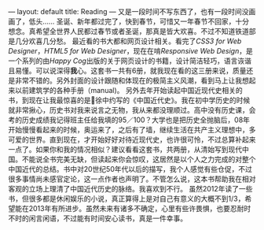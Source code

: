 —
layout: default
title: Reading
—
又是一段时间不写东西了，也有一段时间没画画了，低头……
圣诞、新年都过完了，快到春节，可惜又一年春节不回家，十分想念。真希望全世界人民都过春节或者圣诞，那真是皆大欢喜。不过不知道铁道部是几分欢喜几分愁。
最近看的书大都和网页设计相关。看完了*CSS3 for Web Designer*，*HTML5 for Web Designer*，现在在啃*Responsive Web Design*，是一个系列的由*Happy Cog*出版的关于网页设计的书籍，设计简洁轻巧，语言诙谐且易懂。可以说深得**我**心。这套书一共有6册，就我现在看的这三册来说，质量还是非常不错的。另外封面的设计跟随和体现在的极简主义风潮，看到马上让我想起来以前建筑学的各种手册（manual)。
另外去年开始读起中国近现代史相关的书，到现在让我最惊喜的是徐中约写的《中国近代史》。我在初中学历史的时候就非常揪心，历史书对我来说言之无物，我从来都没理顺过。高中没有历史课，会考的历史成绩我记得班主任给我填的95／100？大学也是把历史全抛脑后，08年开始慢慢看起来的时候，奥运来了，之后有了墙，继续生活在共产主义理想中，多可爱的世界。直到现在，才开始好好对待近现代史，也许很可怜，不过总算补起来一点了。如果你和我的情况相似？建议看看这套书，共两册，从清始写到现代中国。不能说全书完美无缺，但读起来你会惊叹，这居然是以个人之力完成的对整个中国近代的总结。书中对20世纪50年代以后的描写，我个人感觉有些仓促，不过很多事情尚未感官定论，这一点作者也声明了。不管怎么说，这本书帮助我在相对客观的立场上理清了中国近代历史的脉络。我喜欢到不行。
虽然2012年读了一些书，但很多都是休闲娱乐的小说，真正算得上是对自己有意义的大概不到1/3，希望能在2013年有所进步。虽然未来有诸多不确定，心里有些许畏惧，也要忍耐时不时的闲言闲语，不过能有时间安心读书，真是一件幸事。
